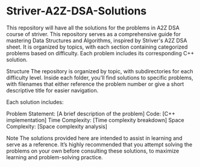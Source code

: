 # Striver-A2Z-DSA-Solutions
This repository will have all the solutions for the problems in A2Z DSA course of striver.
This repository serves as a comprehensive guide for mastering Data Structures and Algorithms, inspired by Striver's A2Z DSA sheet. It is organized by topics, with each section containing categorized problems based on difficulty. Each problem includes its corresponding C++ solution.

Structure
The repository is organized by topic, with subdirectories for each difficulty level. Inside each folder, you'll find solutions to specific problems, with filenames that either reference the problem number or give a short descriptive title for easier navigation.

Each solution includes:

Problem Statement: [A brief description of the problem]
Code: [C++ implementation]
Time Complexity: [Time complexity breakdown]
Space Complexity: [Space complexity analysis]

Note
The solutions provided here are intended to assist in learning and serve as a reference. It’s highly recommended that you attempt solving the problems on your own before consulting these solutions, to maximize learning and problem-solving practice.

